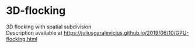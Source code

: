 # 3D-flocking
3D flocking with spatial subdivision   
Description available at https://juliusgaralevicius.github.io/2019/06/10/GPU-flocking.html
